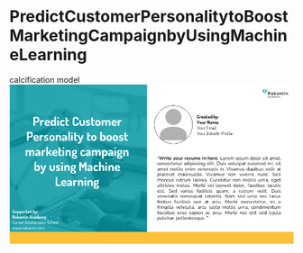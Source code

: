 # PredictCustomerPersonalitytoBoostMarketingCampaignbyUsingMachineLearning
calcification model
![ppt](https://github.com/bachtiar09/PredictCustomerPersonalitytoBoostMarketingCampaignbyUsingMachineLearning/blob/40bb6cf7a58390bad2cb73b3056002f1e4faba3c/Predict%20Customer%20Personality%20To%20Boost/Slide1.PNG)
